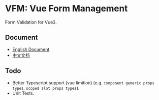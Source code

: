# VFM: Vue Form Management

Form Validation for Vue3.

## Document

- [English Document](https://ccqgithub.github.io/vfm)
- [中文文档](https://ccqgithub.github.io/vfm/zh)

## Todo

- Better Typescript support (vue limition) (e.g. `component generic props types`, `scoped slot props types`).
- Unit Tests.
  
  